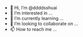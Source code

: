 - 👋 Hi, I’m @ddddsshuai
- 👀 I’m interested in ...
- 🌱 I’m currently learning ...
- 💞️ I’m looking to collaborate on ...
- 📫 How to reach me ...

<!---
ddddsshuai/ddddsshuai is a ✨ special ✨ repository because its `README.md` (this file) appears on your GitHub profile.
You can click the Preview link to take a look at your changes.
--->

